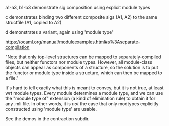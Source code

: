 
a1-a3, b1-b3 demonstrate sig composition using explicit module types

c demonstrates binding two different composite sigs (A1, A2) to the same structfile (A1, copied to A2)

d demonstrates a variant, again using 'module type'

https://ocaml.org/manual/moduleexamples.html#s%3Aseparate-compilation

"Note that only top-level structures can be mapped to
separately-compiled files, but neither functors nor module types.
However, all module-class objects can appear as components of a
structure, so the solution is to put the functor or module type inside
a structure, which can then be mapped to a file."

It's hard to tell exactly what this is meant to convey, but it is not
true, at least wrt module types. Every module determines a module
type, and we can use the "module type of" extension (a kind of
elimination rule) to obtain it for any .mli file. In other words, it
is *not* the case that only modtypes explicitly constructed using
'module type' are usable.

See the demos in the contraction subdir.
